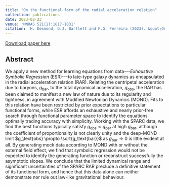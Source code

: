 ```yaml
---
title: "On the functional form of the radial acceleration relation"
collection: publications
date: 2023-02-23
venue: 'MNRAS 521(2):1817-1831'
citation: 'H. Desmond, D.J. Bartlett and P.G. Ferreira (2023). &quot;On the functional form of the radial acceleration relation.&quot; <i>MNRAS 521(2):1817-1831</i>.'
---
```


[Download paper here](https://academic.oup.com/mnras/article/521/2/1817/7055956?login=true)

## Abstract

We apply a new method for learning equations from data---*Exhaustive Symbolic Regression* (ESR)---to late-type galaxy dynamics as encapsulated in the radial acceleration relation (RAR). Relating the centripetal acceleration due to baryons, $g_\text{bar}$, to the total dynamical acceleration, $g_\text{obs}$, the RAR has been claimed to manifest a new law of nature due to its regularity and tightness, in agreement with Modified Newtonian Dynamics (MOND). Fits to this relation have been restricted by prior expectations to particular functional forms, while ESR affords an exhaustive and nearly prior-free search through functional parameter space to identify the equations optimally trading accuracy with simplicity. Working with the SPARC data, we find the best functions typically satisfy $g_\text{obs}\propto g_\text{bar}$ at high $g_\text{bar}$, although the coefficient of proportionality is not clearly unity and the deep-MOND limit $g_\text{obs} \propto \sqrt{g_\text{bar}}$ as $g_\text{bar} \to 0$ is little evident at all. By generating mock data according to MOND with or without the external field effect, we find that symbolic regression would not be expected to identify the generating function or reconstruct successfully the asymptotic slopes. We conclude that the limited dynamical range and significant uncertainties of the SPARC RAR preclude a definitive statement of its functional form, and hence that this data alone can neither demonstrate nor rule out law-like gravitational behaviour.

